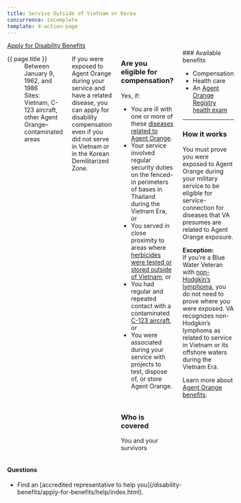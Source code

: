 ```yaml
---
title: Service Outside of Vietnam or Korea
concurrence: incomplete
template: 4-action-page
---
```


<div class="main" role="main" markdown="0">

<div class="action-bar">
  <div class="row">
    <div class="small-12 columns">
      <a class="usa-button-primary va-button-primary" href="/disability-benefits/apply-for-benefits/">Apply for Disability Benefits</a>
    </div>
  </div>
</div>

<div class="section one" markdown="0">
<div class="primary" markdown="0">
<div class="row" markdown="0">
<div class="small-12 medium-8 columns usa-content" markdown="0">

<dl class="panel-list plain">
<dt>{{ page.title }}</dt>
<dd>Between January 9, 1962, and 1986</dd>
<dd>Sites: Vietnam, C-123 aircraft, other Agent Orange–contaminated areas</dd>
</dl>

<div markdown="1">

If you were exposed to Agent Orange during your service and have a related disease, you can apply for disability compensation even if you did not serve in Vietnam or in the Korean Demilitarized Zone.

</div>

<div class="call-out" markdown="1">

### Are you eligible for compensation?

Yes, if:

- You are ill with one or more of these [diseases related to Agent Orange](/disability-benefits/conditions/exposure-to-hazardous-materials/agent-orange/diseases/).
- Your service involved regular security duties on the fenced-in perimeters of bases in Thailand during the Vietnam Era, or
- You served in close proximity to areas where [herbicides were tested or stored outside of Vietnam](/disability-benefits/conditions/exposure-to-hazardous-materials/agent-orange/test-storage/), or
- You had regular and repeated contact with a contaminated [C-123 aircraft](/disability-benefits/conditions/exposure-to-hazardous-materials/agent-orange/c-123/), or
- You were associated during your service with projects to test, dispose of, or store Agent Orange.

<br>

### Who is covered

You and your survivors
</div>

<div markdown="1">
### Available benefits

- Compensation
- Health care
- An [Agent Orange Registry health exam](/disability-benefits/conditions/exposure-to-hazardous-materials/agent-orange/registry-health-exam/)

<hr>

### How it works

You must prove you were exposed to Agent Orange during your military service to be eligible for service-connection for diseases that VA presumes are related to Agent Orange exposure.

**Exception:**<br>
If you’re a Blue Water Veteran with [non-Hodgkin’s lymphoma](https://www.vets.gov/disability-benefits/conditions/exposure-to-hazardous-materials/agent-orange/non-hodgkins/), you do not need to prove where you were exposed. VA recognizes non-Hodgkin’s lymphoma as related to service in Vietnam or its offshore waters during the Vietnam Era.

Learn more about [Agent Orange benefits](http://www.publichealth.va.gov/exposures/agentorange/benefits/index.asp).

</div>
</div>

<div class="small-12 medium-4 columns" markdown="0">
<div markdown="0">
<h4 class="highlight">Questions</h4>

<ul class="plain">
<li markdown="1">
Find an [accredited representative to help you](/disability-benefits/apply-for-benefits/help/index.html).
</li>
</ul>

</div>
</div>

</div>
</div>
</div>
